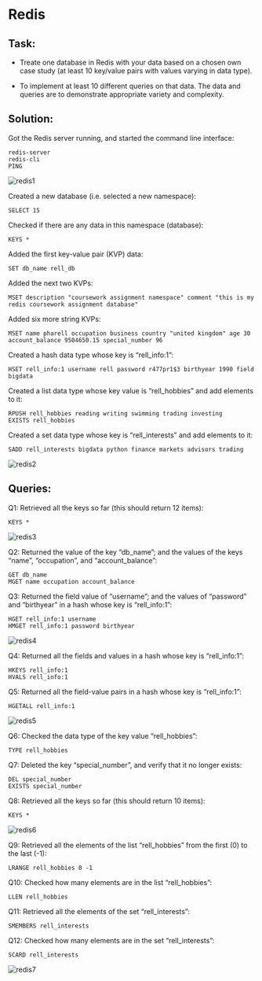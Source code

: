 # Redis

## Task: 

* Treate one database in Redis with your data based on a chosen own case study (at least 10 key/value pairs with values varying in data type). 

* To implement at least 10 different queries on that data. The data and queries are to demonstrate appropriate variety and complexity. 

## Solution:

Got the Redis server running, and started the command line interface:
```
redis-server
redis-cli
PING
```
![redis1](https://github.com/vaxdata22/NoSQL-and-Big-Data-demonstration/blob/main/screenshots/redis/redis-pic1.png?raw=truw)


Created a new database (i.e. selected a new namespace):
```
SELECT 15
```

Checked if there are any data in this namespace (database):
```
KEYS *
```

Added the first key-value pair (KVP) data:
```
SET db_name rell_db
```

Added the next two KVPs: 
```
MSET description "coursework assignment namespace" comment "this is my redis coursework assignment database"
```

Added six more string KVPs: 
```
MSET name pharell occupation business country "united kingdom" age 30 account_balance 9504650.15 special_number 96
```

Created a hash data type whose key is “rell_info:1”: 
```
HSET rell_info:1 username rell password r477pr1$3 birthyear 1990 field bigdata
```

Created a list data type whose key value is “rell_hobbies” and add elements to it:
```
RPUSH rell_hobbies reading writing swimming trading investing
EXISTS rell_hobbies
```

Created a set data type whose key is “rell_interests” and add elements to it:
```
SADD rell_interests bigdata python finance markets advisors trading
```
![redis2](https://github.com/vaxdata22/NoSQL-and-Big-Data-demonstration/blob/main/screenshots/redis/redis-pic2.png)


## Queries:

Q1: Retrieved all the keys so far (this should return 12 items):
```
KEYS *
```
![redis3](https://github.com/vaxdata22/NoSQL-and-Big-Data-demonstration/blob/main/screenshots/redis/redis-pic3.png)

Q2: Returned the value of the key “db_name”; and the values of the keys “name”, “occupation”, and “account_balance”:
```
GET db_name
MGET name occupation account_balance
```

Q3: Returned the field value of “username”; and the values of “password” and “birthyear” in a hash whose key is “rell_info:1”:
```
HGET rell_info:1 username
HMGET rell_info:1 password birthyear
```
![redis4](https://github.com/vaxdata22/NoSQL-and-Big-Data-demonstration/blob/main/screenshots/redis/redis-pic4.png)

Q4: Returned all the fields and values in a hash whose key is “rell_info:1”:
```
HKEYS rell_info:1
HVALS rell_info:1
```

Q5: Returned all the field-value pairs in a hash whose key is “rell_info:1”:
```
HGETALL rell_info:1
```
![redis5](screenshots/redis/redis-pic5.png)

Q6: Checked the data type of the key value “rell_hobbies”:
```
TYPE rell_hobbies
```

Q7: Deleted the key “special_number”, and verify that it no longer exists:
```
DEL special_number
EXISTS special_number
```

Q8: Retrieved all the keys so far (this should return 10 items):
```
KEYS *
```
![redis6](https://github.com/vaxdata22/NoSQL-and-Big-Data-demonstration/blob/main/screenshots/redis/redis-pic6.png)

Q9: Retrieved all the elements of the list “rell_hobbies” from the first (0) to the last (-1):
```
LRANGE rell_hobbies 0 -1
```

Q10: Checked how many elements are in the list “rell_hobbies”:
```
LLEN rell_hobbies
```

Q11: Retrieved all the elements of the set “rell_interests”:
```
SMEMBERS rell_interests
```

Q12: Checked how many elements are in the set “rell_interests”:
```
SCARD rell_interests
```
![redis7](https://github.com/vaxdata22/NoSQL-and-Big-Data-demonstration/blob/main/screenshots/redis/redis-pic7.png)

